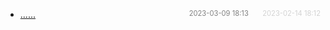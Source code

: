 - [......]()<span style="font-size:.8em;float:right"><span style="color:orange"></span><span style="padding-left:2em;color:gray;">2023-03-09 18:13</span><span style="padding-left:2em;color:lightgray;">2023-02-14 18:12</span></span>
